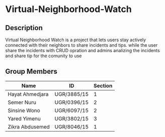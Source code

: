 # Virtual-Neighborhood-Watch

## Description
Virtual Neighborhood Watch is a project that lets users stay actively connected with their neighbors to share incidents and tips. while the user share the incidents with CRUD opration and admins analizing the incidents and share tip for the comunity to use

## Group Members
| Name            | ID          | Section          |
|------------------|-------------|-------------------|
| Hayat Ahmedjara   |UGR/3885/15   | 1         |
| Semer Nuru   | UGR/0396/15         | 2          |
| Sinsine Wono         | UGR/6097/15        | 2        |
|Yared Yimenu       | UGR/3802/15       | 3     |
| Zikra Abdusemed| UGR/8046/15| 1|

